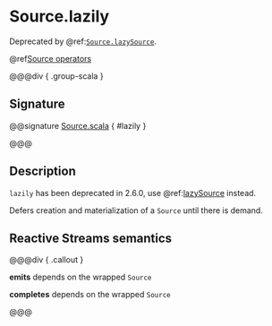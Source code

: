 # Source.lazily

Deprecated by @ref:[`Source.lazySource`](lazySource.md).

@ref[Source operators](../index.md#source-operators)

@@@div { .group-scala }

## Signature

@@signature [Source.scala](/akka-stream/src/main/scala/akka/stream/scaladsl/Source.scala) { #lazily }

@@@

## Description

`lazily` has been deprecated in 2.6.0, use @ref:[lazySource](lazySource.md) instead.

Defers creation and materialization of a `Source` until there is demand.

## Reactive Streams semantics

@@@div { .callout }

**emits** depends on the wrapped `Source`

**completes** depends on the wrapped `Source`

@@@

